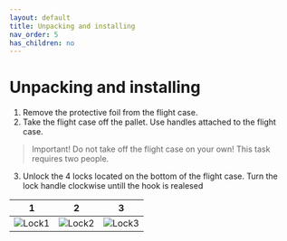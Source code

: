 ```yaml
---
layout: default
title: Unpacking and installing
nav_order: 5
has_children: no
---
```

<h1> Unpacking and installing </h1>

1. Remove the protective foil from the flight case.
2. Take the flight case off the pallet. Use handles attached to the flight case.

> Important! Do not take off the flight case on your own! This task requires two people.

3. Unlock the 4 locks located on the bottom of the flight case. Turn the lock handle clockwise untill the hook is realesed 


| 1  | 2  | 3 
|:-------------:|:-------------:|:-------------:|
| ![Lock1](/lock1.png)  | ![Lock2](/lock2.png)  | ![Lock3](/lock3.png) 






